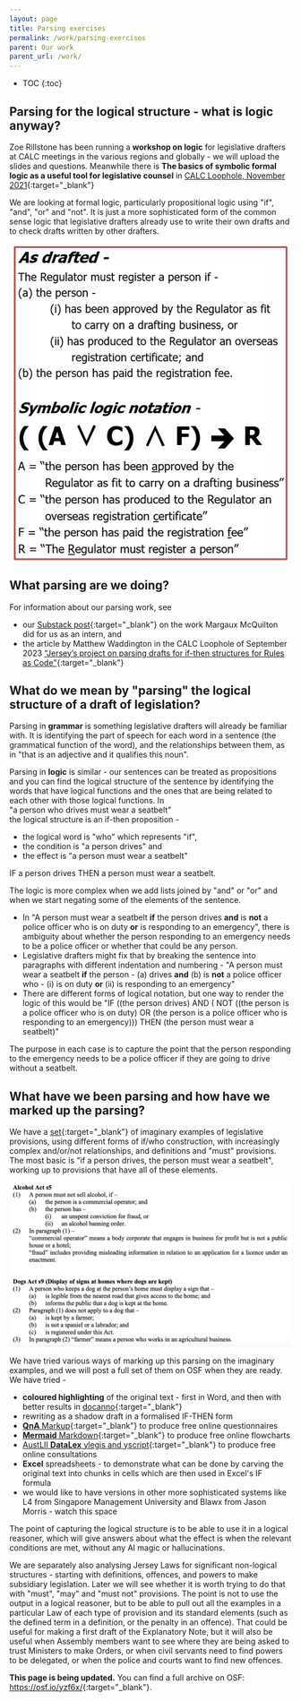 ```yaml
---
layout: page
title: Parsing exercises
permalink: /work/parsing-exercises
parent: Our work
parent_url: /work/
---
```


* TOC 
{:toc}

## Parsing for the logical structure - what is logic anyway? 
Zoe Rillstone has been running a **workshop on logic** for legislative drafters at CALC meetings in the various regions and globally - we will upload the slides and questions. Meanwhile there is **The basics of symbolic formal logic as a useful tool for legislative counsel** in [CALC Loophole, November 2021](https://www.calc.ngo/publications/loopholes){:target="_blank"}

We are looking at formal logic, particularly propositional logic using "if", "and", "or" and "not". It is just a more sophisticated form of the common sense logic that legislative drafters already use to write their own drafts and to check drafts written by other drafters.

![Example provision rendered in symbolic logic](/images/symboliclogic-regulator.png)

## What parsing are we doing?
For information about our parsing work, see 
* our [Substack post](https://digitallegislation.substack.com/p/news-from-the-computer-readable-legislation?utm_source=profile&utm_medium=reader2){:target="_blank"} on the work Margaux McQuilton did for us as an intern, and
* the article by Matthew Waddington in the CALC Loophole of September 2023 ["Jersey’s project on parsing drafts for if-then structures for Rules as Code"](https://www.calc.ngo/sites/default/files/loophole/Loophole%20-%202023-02%20%282023-09-06%29.pdf){:target="_blank"}

## What do we mean by "parsing" the logical structure of a draft of legislation?
Parsing in **grammar** is something legislative drafters will already be familiar with. It is identifying the part of speech for each word in a sentence \(the grammatical function of the word\), and the relationships between them, as in "that is an adjective and it qualifies this noun". 

Parsing in **logic** is similar - our sentences can be treated as propositions and you can find the logical structure of the sentence by identifying the words that have logical functions and the ones that are being related to each other with those logical functions. In  
"a person who drives must wear a seatbelt"  
the logical structure is an if-then proposition - 
* the logical word is "who" which represents "if",
* the condition is "a person drives" and
* the effect is "a person must wear a seatbelt"

IF a person drives THEN a person must wear a seatbelt. 

The logic is more complex when we add lists joined by "and" or "or" and when we start negating some of the elements of the sentence. 
* In "A person must wear a seatbelt **if** the person drives **and** is **not** a police officer who is on duty **or** is responding to an emergency", there is ambiguity about whether the person responding to an emergency needs to be a police officer or whether that could be any person.
* Legislative drafters might fix that by breaking the sentence into paragraphs with different indentation and numbering - "A person must wear a seatbelt **if** the person - \(a\) drives **and** \(b\) is **not** a police officer who - \(i\) is on duty **or** \(ii\) is responding to an emergency"
* There are different forms of logical notation, but one way to render the logic of this would be "IF ((the person drives) AND ( NOT ((the person is a police officer who is on duty) OR (the person is a police officer who is responding to an emergency))) THEN (the person must wear a seatbelt)"

The purpose in each case is to capture the point that the person responding to the emergency needs to be a police officer if they are going to drive without a seatbelt.

## What have we been parsing and how have we marked up the parsing?
We have a [set](https://osf.io/rjduz){:target="_blank"} of imaginary examples of legislative provisions, using different forms of if/who construction, with increasingly complex and/or/not relationships, and definitions and "must" provisions. The most basic is "if a person drives, the person must wear a seatbelt", working up to provisions that have all of these elements.

![Example imaginary provisions with if-and-or-not, definitions, must and offences](/images/AlcoholDogExamples.png)

We have tried various ways of marking up this parsing on the imaginary examples, and we will post a full set of them on OSF when they are ready. We have tried -
* **coloured highlighting** of the original text - first in Word, and then with better results in [docanno](https://doccano.github.io/doccano/){:target="_blank"}
* rewriting as a shadow draft in a formalised IF-THEN form
* [**QnA** Markup](https://www.qnamarkup.org){:target="_blank"} to produce free online questionnaires
* [**Mermaid** Markdown](https://mermaid.js.org){:target="_blank"} to produce free online flowcharts
* [AustLII **DataLex** ylegis and yscript](https://datalex.org){:target="_blank"} to produce free online consultations
* **Excel** spreadsheets - to demonstrate what can be done by carving the original text into chunks in cells which are then used in Excel's IF formula
* we would like to have versions in other more sophisticated systems like L4 from Singapore Management University and Blawx from Jason Morris - watch this space

The point of capturing the logical structure is to be able to use it in a logical reasoner, which will give answers about what the effect is when the relevant conditions are met, without any AI magic or hallucinations.

We are separately also analysing Jersey Laws for significant non-logical structures - starting with definitions, offences, and powers to make subsidiary legislation. Later we will see whether it is worth trying to do that with "must", "may" and "must not" provisions. The point is not to use the output in a logical reasoner, but to be able to pull out all the examples in a particular Law of each type of provision and its standard elements (such as the defined term in a definition, or the penalty in an offence). That could be useful for making a first draft of the Explanatory Note, but it will also be useful when Assembly members want to see where they are being asked to trust Ministers to make Orders, or when civil servants need to find powers to be delegated, or when the police and courts want to find new offences.

**This page is being updated.** You can find a full archive on OSF: <https://osf.io/yzf6x/>{:target="_blank"}.
